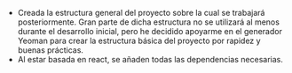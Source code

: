 - Creada la estructura general del proyecto sobre la cual se trabajará posteriormente. Gran parte de dicha estructura no se utilizará al menos durante el desarrollo inicial, pero he decidido apoyarme en el generador Yeoman para crear la estructura básica del proyecto por rapidez y buenas prácticas.
- Al estar basada en react, se añaden todas las dependencias necesarias.
